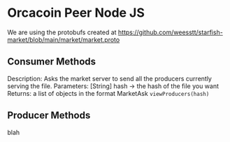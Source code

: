 # Orcacoin Peer Node JS
We are using the protobufs created at <https://github.com/weesstt/starfish-market/blob/main/market/market.proto>

## Consumer Methods
Description:
    Asks the market server to send all the producers currently serving the file.
Parameters: 
    [String] hash -> the hash of the file you want
Returns:
    a list of objects in the format MarketAsk
`viewProducers(hash)`

## Producer Methods
blah
